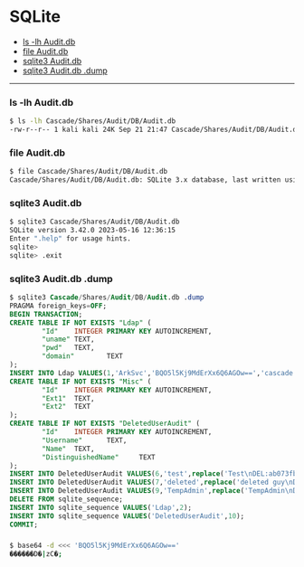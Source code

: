 # SQLite

- [ls -lh Audit.db](#ls--lh-auditdb)
- [file Audit.db](#file-auditdb)
- [sqlite3 Audit.db](#sqlite3-auditdb)
- [sqlite3 Audit.db .dump](#sqlite3-auditdb-dump)

-------------------------------------------

### ls -lh Audit.db
```sh
$ ls -lh Cascade/Shares/Audit/DB/Audit.db
-rw-r--r-- 1 kali kali 24K Sep 21 21:47 Cascade/Shares/Audit/DB/Audit.db
```

### file Audit.db
```sh
$ file Cascade/Shares/Audit/DB/Audit.db
Cascade/Shares/Audit/DB/Audit.db: SQLite 3.x database, last written using SQLite version 3027002, file counter 60, database pages 6, 1st free page 6, free pages 1, cookie 0x4b, schema 4, UTF-8, version-valid-for 60
```

### sqlite3 Audit.db
```sh
$ sqlite3 Cascade/Shares/Audit/DB/Audit.db
SQLite version 3.42.0 2023-05-16 12:36:15
Enter ".help" for usage hints.
sqlite> 
sqlite> .exit
```

### sqlite3 Audit.db .dump
```sql
$ sqlite3 Cascade/Shares/Audit/DB/Audit.db .dump
PRAGMA foreign_keys=OFF;
BEGIN TRANSACTION;
CREATE TABLE IF NOT EXISTS "Ldap" (
        "Id"    INTEGER PRIMARY KEY AUTOINCREMENT,
        "uname" TEXT,
        "pwd"   TEXT,
        "domain"        TEXT
);
INSERT INTO Ldap VALUES(1,'ArkSvc','BQO5l5Kj9MdErXx6Q6AGOw==','cascade.local');
CREATE TABLE IF NOT EXISTS "Misc" (
        "Id"    INTEGER PRIMARY KEY AUTOINCREMENT,
        "Ext1"  TEXT,
        "Ext2"  TEXT
);
CREATE TABLE IF NOT EXISTS "DeletedUserAudit" (
        "Id"    INTEGER PRIMARY KEY AUTOINCREMENT,
        "Username"      TEXT,
        "Name"  TEXT,
        "DistinguishedName"     TEXT
);
INSERT INTO DeletedUserAudit VALUES(6,'test',replace('Test\nDEL:ab073fb7-6d91-4fd1-b877-817b9e1b0e6d','\n',char(10)),'CN=Test\0ADEL:ab073fb7-6d91-4fd1-b877-817b9e1b0e6d,CN=Deleted Objects,DC=cascade,DC=local');
INSERT INTO DeletedUserAudit VALUES(7,'deleted',replace('deleted guy\nDEL:8cfe6d14-caba-4ec0-9d3e-28468d12deef','\n',char(10)),'CN=deleted guy\0ADEL:8cfe6d14-caba-4ec0-9d3e-28468d12deef,CN=Deleted Objects,DC=cascade,DC=local');
INSERT INTO DeletedUserAudit VALUES(9,'TempAdmin',replace('TempAdmin\nDEL:5ea231a1-5bb4-4917-b07a-75a57f4c188a','\n',char(10)),'CN=TempAdmin\0ADEL:5ea231a1-5bb4-4917-b07a-75a57f4c188a,CN=Deleted Objects,DC=cascade,DC=local');
DELETE FROM sqlite_sequence;
INSERT INTO sqlite_sequence VALUES('Ldap',2);
INSERT INTO sqlite_sequence VALUES('DeletedUserAudit',10);
COMMIT;
```

### 
```sh
$ base64 -d <<< 'BQO5l5Kj9MdErXx6Q6AGOw=='
������D�|zC�;
```

### 
```

```

### 
```

```

### 
```

```

### 
```

```

### 
```

```